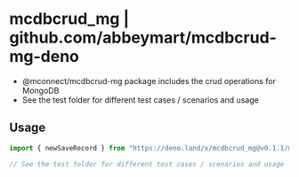 # mcdbcrud_mg | github.com/abbeymart/mcdbcrud-mg-deno

- @mconnect/mcdbcrud-mg package includes the crud operations for MongoDB
- See the test folder for different test cases / scenarios and usage

## Usage

```ts
import { newSaveRecord } from "https://deno.land/x/mcdbcrud_mg@v0.1.1/mod.ts";

// See the test folder for different test cases / scenarios and usage
```
